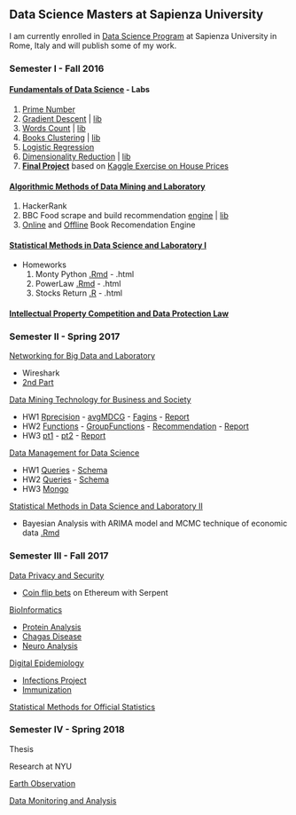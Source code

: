 ## Data Science Masters at Sapienza University 
I am currently enrolled in [Data Science Program](http://datascience.i3s.uniroma1.it) at Sapienza University in Rome, Italy and will publish some of my work.

### Semester I - Fall 2016

#### [Fundamentals of Data Science](http://datascience.i3s.uniroma1.it/it/node/5742) - Labs
   1. [Prime Number](https://github.com/praeconium/MSc-Data-Science/blob/master/FDS/HW1-PrimeNumber.py)
   3. [Gradient Descent](https://github.com/praeconium/MSc-Data-Science/blob/master/FDS/HW3-GDrun.py) | [lib](https://github.com/praeconium/MSc-Data-Science/blob/master/FDS/HW3-GDlib.py)
   4. [Words Count](https://github.com/praeconium/MSc-Data-Science/blob/master/FDS/HW4-run.py) | [lib](https://github.com/praeconium/MSc-Data-Science/blob/master/FDS/HW4-lib.py)
   5. [Books Clustering](https://github.com/praeconium/MSc-Data-Science/blob/master/FDS/HW5-run.py)  | [lib](https://github.com/praeconium/MSc-Data-Science/blob/master/FDS/HW5-lib.py)
   6. [Logistic Regression](https://github.com/praeconium/MSc-Data-Science/blob/master/FDS/HW6-run.py)
   7. [Dimensionality Reduction](https://github.com/praeconium/MSc-Data-Science/blob/master/FDS/HW7-run.py) | [lib](https://github.com/praeconium/MSc-Data-Science/blob/master/FDS/HW7-run.py)
   8. [**Final Project**](https://github.com/praeconium/MSc-Data-Science/blob/master/FDS/Kaggle.py) based on [Kaggle Exercise on House Prices](https://www.kaggle.com/c/house-prices-advanced-regression-techniques)
  
#### [Algorithmic Methods of Data Mining and Laboratory](http://datascience.i3s.uniroma1.it/it/node/5597)
  1. HackerRank
  2. BBC Food scrape and build recommendation [engine](https://github.com/0x3W/MSc-Data-Science/blob/master/ADM/HW2-main.py) | [lib](https://github.com/0x3W/MSc-Data-Science/blob/master/ADM/HW2-BBCfoodScrape)
  3. [Online](https://github.com/0x3W/MSc-Data-Science/blob/master/ADM/CF-online.py) and [Offline](https://github.com/0x3W/MSc-Data-Science/blob/master/ADM/CF.py) Book Recomendation Engine
  
#### [Statistical Methods in Data Science and Laboratory I](http://datascience.i3s.uniroma1.it/it/node/5707)
  - Homeworks
    1. Monty Python [.Rmd](https://github.com/0x3W/MSc-Data-Science/blob/master/SDS/HW1.Rmd) - .html
    2. PowerLaw [.Rmd](https://github.com/0x3W/MSc-Data-Science/blob/master/SDS/HW2.Rmd) - .html
    3. Stocks Return [.R](https://github.com/0x3W/MSc-Data-Science/blob/master/SDS/HW3.R) - .html

#### [Intellectual Property Competition and Data Protection Law](http://datascience.i3s.uniroma1.it/it/node/5745)

### Semester II - Spring 2017

[Networking for Big Data and Laboratory](http://datascience.i3s.uniroma1.it/it/node/5604)

- Wireshark
- [2nd Part](https://github.com/0x3W/MSc-Data-Science/blob/master/NBD/DataCentreHW.py)

[Data Mining Technology for Business and Society](http://datascience.i3s.uniroma1.it/it/node/5608)

- HW1 [Rprecision](https://github.com/0x3W/MSc-Data-Science/blob/master/DMT/hw1-Rprecision.py) - [avgMDCG](https://github.com/0x3W/MSc-Data-Science/blob/master/DMT/hw1-avgMDCG.py) - [Fagins](https://github.com/0x3W/MSc-Data-Science/blob/master/DMT/hw1-fagins.py) - [Report](https://github.com/0x3W/MSc-Data-Science/blob/master/DMT/HW1-Report.pdf)
- HW2 [Functions](https://github.com/0x3W/MSc-Data-Science/blob/master/DMT/hw2-functions.py) - [GroupFunctions](https://github.com/0x3W/MSc-Data-Science/blob/master/DMT/hw2-groupFunction.py) - [Recommendation](https://github.com/0x3W/MSc-Data-Science/blob/master/DMT/hw2-recomSystem.py) - [Report](https://github.com/0x3W/MSc-Data-Science/blob/master/DMT/HW2-Report.pdf)
- HW3 [pt1](https://github.com/0x3W/MSc-Data-Science/blob/master/DMT/HW3-part1.py) - [pt2](https://github.com/0x3W/MSc-Data-Science/blob/master/DMT/HW3-part2.py) - [Report](https://github.com/0x3W/MSc-Data-Science/blob/master/DMT/HW3-Report.pdf)

[Data Management for Data Science](http://datascience.i3s.uniroma1.it/it/node/5619)

- HW1 [Queries](https://github.com/0x3W/MSc-Data-Science/blob/master/DM/HW1-Queries.sql) - [Schema](https://github.com/0x3W/MSc-Data-Science/blob/master/DM/HW1-Schema.sql)
- HW2 [Queries](https://github.com/0x3W/MSc-Data-Science/blob/master/DM/HW2-Queries.sql) - [Schema](https://github.com/0x3W/MSc-Data-Science/blob/master/DM/HW2-Schema.sql)
- HW3 [Mongo](https://github.com/0x3W/MSc-Data-Science/blob/master/DM/HW3-Mongo.py)

[Statistical Methods in Data Science and Laboratory II](http://datascience.i3s.uniroma1.it/it/node/5617)

- Bayesian Analysis with ARIMA model and MCMC technique of economic data [.Rmd](https://github.com/0x3W/MSc-Data-Science/blob/master/SDS/Final.Rmd)

### Semester III - Fall 2017

[Data Privacy and Security](http://datascience.i3s.uniroma1.it/it/node/5741)

- [Coin flip bets](https://github.com/0x3W/MSc-Data-Science/blob/master/DPS/FinalProjectGamble.py) on Ethereum with Serpent

[BioInformatics](http://datascience.i3s.uniroma1.it/it/node/5743)

- [Protein Analysis](https://github.com/0x3W/MSc-Data-Science/blob/master/Bio/HW1-PPInteractions.pdf)
- [Chagas Disease](https://github.com/0x3W/MSc-Data-Science/blob/master/Bio/HW2-Chagas.pdf)
- [Neuro Analysis](https://github.com/0x3W/MSc-Data-Science/blob/master/Bio/HW3-Neural.pdf)

[Digital Epidemiology](http://datascience.i3s.uniroma1.it/it/node/5710)

- [Infections Project](https://github.com/0x3W/MSc-Data-Science/blob/master/DE/1772953-HW1.ipynb)
- [Immunization](https://github.com/0x3W/MSc-Data-Science/blob/master/DE/1772953hw2.ipynb)

[Statistical Methods for Official Statistics](http://datascience.i3s.uniroma1.it/it/node/5747)

### Semester IV - Spring 2018

Thesis

Research at NYU

[Earth Observation](http://datascience.i3s.uniroma1.it/it/node/5612)

[Data Monitoring and Analysis](http://datascience.i3s.uniroma1.it/it/node/5601)


